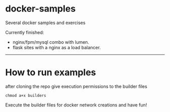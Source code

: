 # docker-samples
Several docker samples and exercises

Currently finished:
  * nginx/fpm/mysql combo with lumen.
  * flask sites with a nginx as a load balancer.

----------------------------------------------------------
# How to run examples

after cloning the repo give execution permissions to the builder files

    chmod a+x builders

Execute the builder files for docker network creations and have fun!
